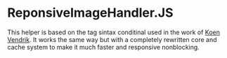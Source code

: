 # ReponsiveImageHandler.JS


This helper is based on the tag sintax conditinal used in the work of [Koen Vendrik](https://github.com/kvendrik/responsive-images.js). It works the same way but with a completely rewritten core and cache system to make it much faster and responsive nonblocking.
